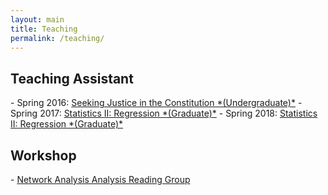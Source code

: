 ```yaml
---
layout: main
title: Teaching
permalink: /teaching/
---
```


<h2>Teaching Assistant</h2>
- Spring 2016: <a href="/_includes/syllabus_justice.pdf" target="_blank">Seeking Justice in the Constitution *(Undergraduate)*</a>
- Spring 2017: <a href="/_includes/syllabus_stats_ii_2017.pdf" target="_blank">Statistics II: Regression *(Graduate)*</a>
- Spring 2018: <a href="/_includes/syllabus_stats_ii_2017.pdf" target="_blank">Statistics II: Regression *(Graduate)*</a>

<h2>Workshop</h2>
- <a href="https://github.com/rbshaffer/narg" target="_blank">Network Analysis Analysis Reading Group</a>
